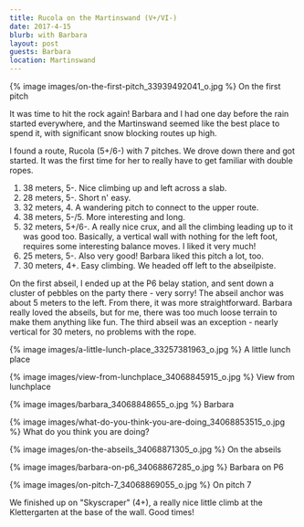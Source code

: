 ```yaml
---
title: Rucola on the Martinswand (V+/VI-)
date: 2017-4-15
blurb: with Barbara
layout: post
guests: Barbara
location: Martinswand
---
```


{% image images/on-the-first-pitch_33939492041_o.jpg %}
On the first pitch


It was time to hit the rock again! Barbara and I had one day before the rain started everywhere, and the
Martinswand seemed like the best place to spend it, with significant snow blocking routes up high.

I found a route, Rucola (5+/6-) with 7 pitches. We drove down there and got started.
It was the first time for her to really have to get familiar with double ropes.

1. 38 meters, 5-. Nice climbing up and left across a slab.
2. 28 meters, 5-. Short n' easy.
3. 32 meters, 4. A wandering pitch to connect to the upper route.
4. 38 meters, 5-/5. More interesting and long.
5. 32 meters, 5+/6-. A really nice crux, and all the climbing leading up to it was good too.
   Basically, a vertical wall with nothing for the left foot, requires some interesting balance moves. I liked it very much!
6. 25 meters, 5-. Also very good! Barbara liked this pitch a lot, too.
7. 30 meters, 4+. Easy climbing. We headed off left to the abseilpiste.

On the first abseil, I ended up at the P6 belay station, and sent down a cluster of pebbles on the party there - very sorry!
The abseil anchor was about 5 meters to the left. From there, it was more straightforward.
Barbara really loved the abseils, but for me, there was too much loose terrain to make them anything like fun.
The third abseil was an exception - nearly vertical for 30 meters, no problems with the rope.


{% image images/a-little-lunch-place_33257381963_o.jpg %}
A little lunch place



{% image images/view-from-lunchplace_34068845915_o.jpg %}
View from lunchplace



{% image images/barbara_34068848655_o.jpg %}
Barbara


{% image images/what-do-you-think-you-are-doing_34068853515_o.jpg %}
What do you think you are doing?



{% image images/on-the-abseils_34068871305_o.jpg %}
On the abseils



{% image images/barbara-on-p6_34068867285_o.jpg %}
Barbara on P6



{% image images/on-pitch-7_34068869055_o.jpg %}
On pitch 7


We finished up on "Skyscraper" (4+), a really nice little climb at the Klettergarten at the base of the wall. Good times!


